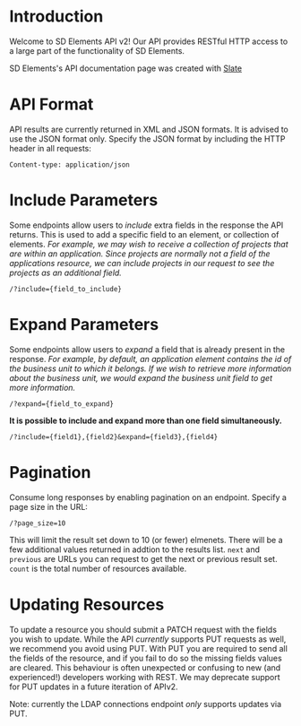 # Introduction

Welcome to SD Elements API v2! Our API provides RESTful HTTP access to a large part of the functionality of SD Elements.

SD Elements's API documentation page was created with [Slate](http://github.com/tripit/slate)


# API Format

API results are currently returned in XML and JSON formats.  It is advised to use the JSON format only. Specify the JSON format by including the HTTP header in all requests:


`Content-type: application/json`


# Include Parameters

Some endpoints allow users to *include* extra fields in the response the API returns.  This is used to add a specific field to an element, or collection of elements. *For example, we may wish to receive a collection of projects that are within an application.  Since projects are normally not a field of the applications resource, we can include projects in our request to see the projects as an additional field.*

`/?include={field_to_include}`


# Expand Parameters

Some endpoints allow users to *expand* a field that is already present in the response. *For example, by default, an application element contains the id of the business unit to which it belongs.  If we wish to retrieve more information about the business unit, we would expand the business unit field to get more information.*

`/?expand={field_to_expand}`

**It is possible to include and expand more than one field simultaneously.**

`/?include={field1},{field2}&expand={field3},{field4}`

# Pagination

Consume long responses by enabling pagination on an endpoint. Specify a page size in the URL:

`/?page_size=10`

This will limit the result set down to 10 (or fewer) elmenets. There will be a few additional values returned in addtion to the results list. `next` and `previous` are URLs you can request to get the next or previous result set. `count` is the total number of resources available.

# Updating Resources

To update a resource you should submit a PATCH request with the fields you wish to update. While the API *currently* supports PUT requests as well, we recommend you avoid using PUT. With PUT you are required to send all the fields of the resource, and if you fail to do so the missing fields values are cleared. This behaviour is often unexpected or confusing to new (and experienced!) developers working with REST. We may deprecate support for PUT updates in a future iteration of APIv2.

Note: currently the LDAP connections endpoint _only_ supports updates via PUT.